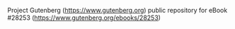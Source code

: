 Project Gutenberg (https://www.gutenberg.org) public repository for eBook #28253 (https://www.gutenberg.org/ebooks/28253)
